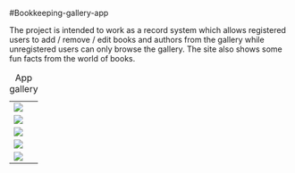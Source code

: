 #Bookkeeping-gallery-app

The project is intended to work as a record system which allows registered users to add / remove / edit books and authors from the gallery while unregistered users can only browse the gallery. The site also shows some fun facts from the world of books.

<table style="width:100%">
  <caption>App gallery</caption>
  <tr>
    <td><img src="/img/bookkeeping-homepage1.PNG"></td>
  </tr>
   <tr>
    <td><img src="/img/bookkeeping-homepage2.PNG"></td>
  </tr>
   <tr>
    <td><img src="/img/bookkeeping-homepage1.PNG"></td>
  </tr>
   <tr>
    <td><img src="/img/bookkeeping-homepage1.PNG"></td>
  </tr>
   <tr>
    <td><img src="/img/bookkeeping-homepage1.PNG"></td>
  </tr>
</table>
